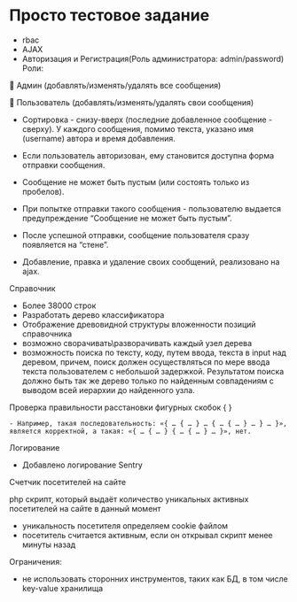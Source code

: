 Просто тестовое задание
============================

- rbac
- AJAX
- Авторизация и Регистрация(Роль администратора: admin/password)
Роли:

 Админ (добавлять/изменять/удалять все сообщения)

 Пользователь (добавлять/изменять/удалять свои сообщения)



- Сортировка - снизу-вверх (последние добавленное сообщение - сверху). У каждого сообщения, помимо текста, указано имя (username) автора и время добавления.

- Если пользователь авторизован, ему становится доступна форма отправки сообщения. 

- Сообщение не может быть пустым (или состоять только из пробелов). 

- При попытке отправки такого сообщения - пользователю выдается предупреждение “Сообщение не может быть пустым”.

- После успешной отправки, сообщение пользователя сразу появляется на “стене”.

- Добавление, правка и удаление своих сообщений, реализовано на ajax.



Справочник

 - Более 38000 строк
 - Разработать дерево классификатора
 - Отображение древовидной структуры вложенности позиций справочника
 - возможно сворачивать\разворачивать каждый узел дерева
 - возможность поиска по тексту, коду, путем ввода, текста в input над деревом, причем, поиск должен осуществляться по мере ввода текста пользователем с небольшой задержкой. Результатом поиска должно быть так же дерево только по найденным совпадениям с выводом всей иерархии до найденного узла.



Проверка правильности расстановки фигурных скобок { }

    - Например, такая последовательность: «{ … { … } … { … { … } … } … }», является корректной, а такая: «{ … { … } { … { … } … }», нет.


Логирование

 - Добавлено логирование Sentry


Cчетчик посетителей на сайте

php скрипт, который выдаёт количество уникальных активных посетителей на сайте в данный момент
 - уникальность посетителя определяем cookie файлом
 - посетитель считается активным, если он открывал скрипт менее минуты назад

Ограничения:
- не использовать сторонних инструментов, таких как БД, в том числе key-value хранилища

